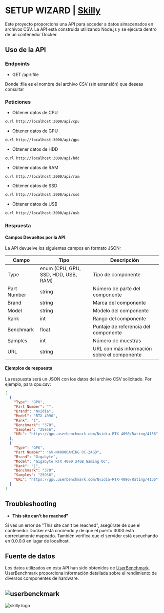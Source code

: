 # SETUP WIZARD | [Skilly](https://www.skilly.es)

Este proyecto proporciona una API para acceder a datos almacenados en archivos CSV. La API está construida utilizando Node.js y se ejecuta dentro de un contenedor Docker.

## Uso de la API

### Endpoints

- GET /api/:file

Donde :file es el nombre del archivo CSV (sin extensión) que deseas consultar

### Peticiones

- Obtener datos de CPU
~~~bash
curl http://localhost:3000/api/cpu
~~~
- Obtener datos de GPU
~~~bash
curl http://localhost:3000/api/gpu
~~~
- Obtener datos de HDD
~~~bash
curl http://localhost:3000/api/hdd
~~~
- Obtener datos de RAM
~~~bash
curl http://localhost:3000/api/ram
~~~
- Obtener datos de SSD
~~~bash
curl http://localhost:3000/api/ssd
~~~
- Obtener datos de USB
~~~bash
curl http://localhost:3000/api/usb
~~~

### Respuesta

#### Campos Devueltos por la API

La API devuelve los siguientes campos en formato JSON:

| Campo       | Tipo                                      | Descripción                                        |
|-------------|-------------------------------------------|----------------------------------------------------|
| Type        | enum (CPU, GPU, SSD, HDD, USB, RAM)       | Tipo de componente                                 |
| Part Number | string                                    | Número de parte del componente                     |
| Brand       | string                                    | Marca del componente                               |
| Model       | string                                    | Modelo del componente                              |
| Rank        | int                                       | Rango del componente                               |
| Benchmark   | float                                     | Puntaje de referencia del componente               |
| Samples     | int                                       | Número de muestras                                 |
| URL         | string                                    | URL con más información sobre el componente        |


#### Ejemplos de respuesta

La respuesta será un JSON con los datos del archivo CSV solicitado. Por ejemplo, para cpu.csv:
~~~json
[
  {
    "Type": "GPU",
    "Part Number": "",
    "Brand": "Nvidia",
    "Model": "RTX 4090",
    "Rank": "1",
    "Benchmark": "370",
    "Samples": "25956",
    "URL": "https://gpu.userbenchmark.com/Nvidia-RTX-4090/Rating/4136"
  },
  {
    "Type": "GPU",
    "Part Number": "GV-N4090GAMING OC-24GD",
    "Brand": "Gigabyte",
    "Model": "Gigabyte RTX 4090 24GB Gaming OC",
    "Rank": "1",
    "Benchmark": "370",
    "Samples": "25956",
    "URL": "https://gpu.userbenchmark.com/Nvidia-RTX-4090/Rating/4136"
  }
]
~~~

## Troubleshooting

- **This site can't be reached"**

Si ves un error de "This site can't be reached", asegúrate de que el contenedor Docker está corriendo y de que el puerto 3000 está correctamente mapeado. También verifica que el servidor está escuchando en 0.0.0.0 en lugar de localhost.

## Fuente de datos

Los datos utilizados en esta API han sido obtenidos de [UserBenchmark](https://www.userbenchmark.com/). UserBenchmark proporciona información detallada sobre el rendimiento de diversos componentes de hardware.

![userbenckmark](https://www.userbenchmark.com/resources/img/wri/bench-speed/generic-badge.png)
---

![skilly logo](https://skilly.es/media/img/7AC943_black_transparent.png)
